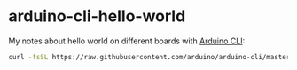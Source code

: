 # arduino-cli-hello-world

My notes about hello world on different boards with [Arduino CLI](https://arduino.github.io/arduino-cli/latest/installation/):
```bash
curl -fsSL https://raw.githubusercontent.com/arduino/arduino-cli/master/install.sh | BINDIR=~/.local/bin sh
```
